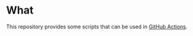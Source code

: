 # What

This repository provides some scripts that can be used in [GitHub Actions](https://docs.github.com/en/actions).
